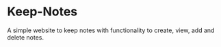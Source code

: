 # Keep-Notes
A simple website to keep notes with functionality to create, view, add and delete notes. 
